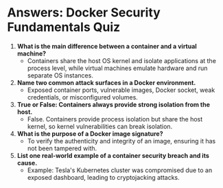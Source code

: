 # Answers: Docker Security Fundamentals Quiz

1. **What is the main difference between a container and a virtual machine?**
   - Containers share the host OS kernel and isolate applications at the process level, while virtual machines emulate hardware and run separate OS instances.
2. **Name two common attack surfaces in a Docker environment.**
   - Exposed container ports, vulnerable images, Docker socket, weak credentials, or misconfigured volumes.
3. **True or False: Containers always provide strong isolation from the host.**
   - False. Containers provide process isolation but share the host kernel, so kernel vulnerabilities can break isolation.
4. **What is the purpose of a Docker image signature?**
   - To verify the authenticity and integrity of an image, ensuring it has not been tampered with.
5. **List one real-world example of a container security breach and its cause.**
   - Example: Tesla's Kubernetes cluster was compromised due to an exposed dashboard, leading to cryptojacking attacks.
